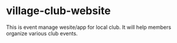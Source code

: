 # village-club-website
This is event manage wesite/app for local club. It will help members organize various club events.
